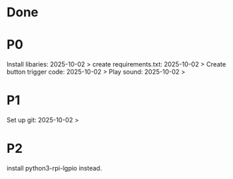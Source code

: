 # Done


# P0
Install libaries: 2025-10-02 > 
create requirements.txt: 2025-10-02 > 
Create button trigger code: 2025-10-02 > 
Play sound: 2025-10-02 > 

# P1
Set up git: 2025-10-02 > 


# P2

install python3-rpi-lgpio instead.

